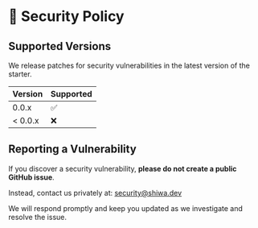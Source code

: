 # 🔐 Security Policy

## Supported Versions

We release patches for security vulnerabilities in the latest version of the starter.

| Version | Supported |
|---------|-----------|
| 0.0.x   | ✅         |
| < 0.0.x | ❌         |

## Reporting a Vulnerability

If you discover a security vulnerability, **please do not create a public GitHub issue**.

Instead, contact us privately at: [security@shiwa.dev](mailto:security@shiwa.dev)

We will respond promptly and keep you updated as we investigate and resolve the issue.

